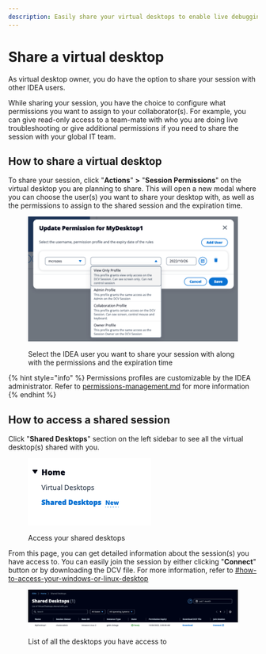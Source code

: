 ```yaml
---
description: Easily share your virtual desktops to enable live debugging
---
```


# Share a virtual desktop

As virtual desktop owner, you do have the option to share your session with other IDEA users.

While sharing your session, you have the choice to configure what permissions you want to assign to your collaborator(s). For example, you can give read-only access to a team-mate with who you are doing live troubleshooting or give additional permissions if you need to share the session with your global IT team.

## How to share a virtual desktop

To share your session, click "**Actions**" **>** "**Session Permissions**" on the virtual desktop you are planning to share. This will open a new modal where you can choose the user(s) you want to share your desktop with, as well as the permissions to assign to the shared session and the expiration time.

<figure><img src="../../../.gitbook/assets/mods_vdi_user_share_menu.webp" alt=""><figcaption><p>Select the IDEA user you want to share your session with along with the permissions and the expiration time</p></figcaption></figure>

{% hint style="info" %}
Permissions profiles are customizable by the IDEA administrator. Refer to [permissions-management.md](../admin-documentation/permissions-management.md "mention") for more information
{% endhint %}

## How to access a shared session

Click "**Shared Desktops**" section on the left sidebar to see all the virtual desktop(s) shared with you.

<figure><img src="../../../.gitbook/assets/mods_vdi_user_share_accessmenu.webp" alt=""><figcaption><p>Access your shared desktops</p></figcaption></figure>

From this page, you can get detailed information about the session(s) you have access to. You can easily join the session by either clicking "**Connect**" button or by downloading the DCV file. For more information, refer to [#how-to-access-your-windows-or-linux-desktop](create-a-virtual-desktop-linux-windows.md#how-to-access-your-windows-or-linux-desktop "mention")

<figure><img src="../../../.gitbook/assets/mods_vdi_user_share_list.webp" alt=""><figcaption><p>List of all the desktops you have access to</p></figcaption></figure>

